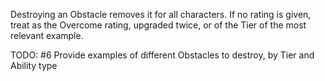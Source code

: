 Destroying an Obstacle removes it for all characters. If no rating is given, treat as the Overcome rating, upgraded twice, or of the Tier of the most relevant example.

TODO: #6 Provide examples of different Obstacles to destroy, by Tier and Ability type